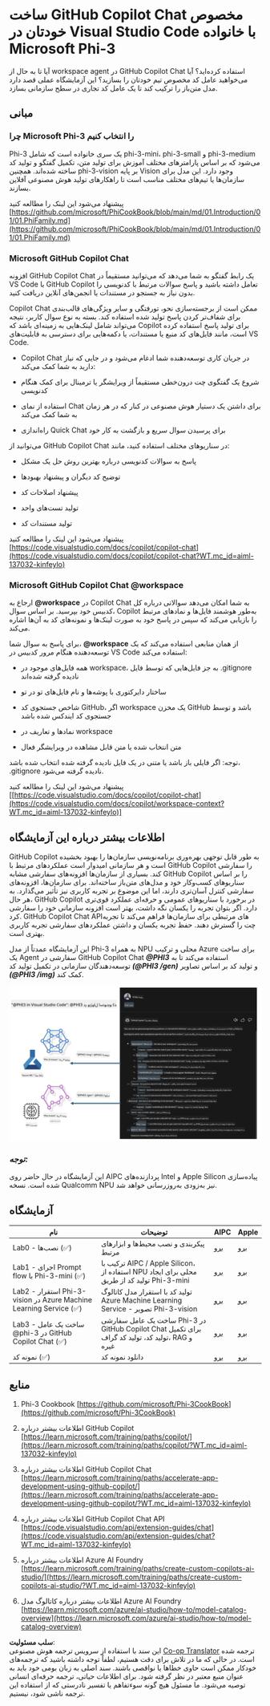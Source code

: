 <!--
CO_OP_TRANSLATOR_METADATA:
{
  "original_hash": "00b7a699de8ac405fa821f4c0f7fc0ab",
  "translation_date": "2025-07-17T03:33:46+00:00",
  "source_file": "md/02.Application/02.Code/Phi3/VSCodeExt/README.md",
  "language_code": "fa"
}
-->
# **ساخت GitHub Copilot Chat مخصوص خودتان در Visual Studio Code با خانواده Microsoft Phi-3**

آیا تا به حال از workspace agent در GitHub Copilot Chat استفاده کرده‌اید؟ آیا می‌خواهید عامل کد مخصوص تیم خودتان را بسازید؟ این آزمایشگاه عملی قصد دارد مدل متن‌باز را ترکیب کند تا یک عامل کد تجاری در سطح سازمانی بسازد.

## **مبانی**

### **چرا Microsoft Phi-3 را انتخاب کنیم**

Phi-3 یک سری خانواده است که شامل phi-3-mini، phi-3-small و phi-3-medium می‌شود که بر اساس پارامترهای مختلف آموزش برای تولید متن، تکمیل گفتگو و تولید کد ساخته شده‌اند. همچنین phi-3-vision بر پایه Vision وجود دارد. این مدل برای سازمان‌ها یا تیم‌های مختلف مناسب است تا راهکارهای تولید هوش مصنوعی آفلاین بسازند.

پیشنهاد می‌شود این لینک را مطالعه کنید [https://github.com/microsoft/PhiCookBook/blob/main/md/01.Introduction/01/01.PhiFamily.md](https://github.com/microsoft/PhiCookBook/blob/main/md/01.Introduction/01/01.PhiFamily.md)

### **Microsoft GitHub Copilot Chat**

افزونه GitHub Copilot Chat یک رابط گفتگو به شما می‌دهد که می‌توانید مستقیماً در VS Code با GitHub Copilot تعامل داشته باشید و پاسخ سوالات مرتبط با کدنویسی را بدون نیاز به جستجو در مستندات یا انجمن‌های آنلاین دریافت کنید.

Copilot Chat ممکن است از برجسته‌سازی نحو، تورفتگی و سایر ویژگی‌های قالب‌بندی برای شفاف‌تر کردن پاسخ تولید شده استفاده کند. بسته به نوع سوال کاربر، نتیجه می‌تواند شامل لینک‌هایی به زمینه‌ای باشد که Copilot برای تولید پاسخ استفاده کرده است، مانند فایل‌های کد منبع یا مستندات، یا دکمه‌هایی برای دسترسی به قابلیت‌های VS Code.

- Copilot Chat در جریان کاری توسعه‌دهنده شما ادغام می‌شود و در جایی که نیاز دارید به شما کمک می‌کند:

- شروع یک گفتگوی چت درون‌خطی مستقیماً از ویرایشگر یا ترمینال برای کمک هنگام کدنویسی

- استفاده از نمای Chat برای داشتن یک دستیار هوش مصنوعی در کنار که در هر زمان به شما کمک می‌کند

- راه‌اندازی Quick Chat برای پرسیدن سوال سریع و بازگشت به کار خود

می‌توانید از GitHub Copilot Chat در سناریوهای مختلف استفاده کنید، مانند:

- پاسخ به سوالات کدنویسی درباره بهترین روش حل یک مشکل

- توضیح کد دیگران و پیشنهاد بهبودها

- پیشنهاد اصلاحات کد

- تولید تست‌های واحد

- تولید مستندات کد

پیشنهاد می‌شود این لینک را مطالعه کنید [https://code.visualstudio.com/docs/copilot/copilot-chat](https://code.visualstudio.com/docs/copilot/copilot-chat?WT.mc_id=aiml-137032-kinfeylo)


###  **Microsoft GitHub Copilot Chat @workspace**

ارجاع به **@workspace** در Copilot Chat به شما امکان می‌دهد سوالاتی درباره کل کدبیس خود بپرسید. بر اساس سوال، Copilot به‌طور هوشمند فایل‌ها و نمادهای مرتبط را بازیابی می‌کند که سپس در پاسخ خود به صورت لینک‌ها و نمونه‌های کد به آن‌ها اشاره می‌کند.

برای پاسخ به سوال شما، **@workspace** از همان منابعی استفاده می‌کند که یک توسعه‌دهنده هنگام مرور کدبیس در VS Code استفاده می‌کند:

- همه فایل‌های موجود در workspace، به جز فایل‌هایی که توسط فایل .gitignore نادیده گرفته شده‌اند

- ساختار دایرکتوری با پوشه‌ها و نام فایل‌های تو در تو

- شاخص جستجوی کد GitHub، اگر workspace یک مخزن GitHub باشد و توسط جستجوی کد ایندکس شده باشد

- نمادها و تعاریف در workspace

- متن انتخاب شده یا متن قابل مشاهده در ویرایشگر فعال

توجه: اگر فایلی باز باشد یا متنی در یک فایل نادیده گرفته شده انتخاب شده باشد، .gitignore نادیده گرفته می‌شود.

پیشنهاد می‌شود این لینک را مطالعه کنید [[https://code.visualstudio.com/docs/copilot/copilot-chat](https://code.visualstudio.com/docs/copilot/workspace-context?WT.mc_id=aiml-137032-kinfeylo)]


## **اطلاعات بیشتر درباره این آزمایشگاه**

GitHub Copilot به طور قابل توجهی بهره‌وری برنامه‌نویسی سازمان‌ها را بهبود بخشیده است و هر سازمانی امیدوار است عملکردهای مرتبط با GitHub Copilot را سفارشی کند. بسیاری از سازمان‌ها افزونه‌های سفارشی مشابه GitHub Copilot را بر اساس سناریوهای کسب‌وکار خود و مدل‌های متن‌باز ساخته‌اند. برای سازمان‌ها، افزونه‌های سفارشی کنترل آسان‌تری دارند، اما این موضوع بر تجربه کاربری نیز تأثیر می‌گذارد. به هر حال، GitHub Copilot در برخورد با سناریوهای عمومی و حرفه‌ای عملکرد قوی‌تری دارد. اگر بتوان تجربه را یکسان نگه داشت، بهتر است افزونه سازمانی خود را سفارشی کرد. GitHub Copilot Chat APIهای مرتبطی برای سازمان‌ها فراهم می‌کند تا تجربه چت را گسترش دهند. حفظ تجربه یکسان و داشتن عملکردهای سفارشی تجربه کاربری بهتری است.

این آزمایشگاه عمدتاً از مدل Phi-3 به همراه NPU محلی و ترکیب Azure برای ساخت یک Agent سفارشی در GitHub Copilot Chat ***@PHI3*** استفاده می‌کند تا به توسعه‌دهندگان سازمانی در تکمیل تولید کد ***(@PHI3 /gen)*** و تولید کد بر اساس تصاویر ***(@PHI3 /img)*** کمک کند.

![PHI3](../../../../../../../translated_images/cover.1017ebc9a7c46d095fe0b942687287803c03933d2d1d439d14e10fa1442a864d.fa.png)

### ***توجه:*** 

این آزمایشگاه در حال حاضر روی AIPC پردازنده‌های Intel و Apple Silicon پیاده‌سازی شده است. نسخه Qualcomm NPU نیز به‌زودی به‌روزرسانی خواهد شد.


## **آزمایشگاه**


| نام | توضیحات | AIPC | Apple |
| ------------ | ----------- | -------- |-------- |
| Lab0 - نصب‌ها (✅) | پیکربندی و نصب محیط‌ها و ابزارهای مرتبط | [برو](./HOL/AIPC/01.Installations.md) |[برو](./HOL/Apple/01.Installations.md) |
| Lab1 - اجرای Prompt flow با Phi-3-mini (✅) | ترکیب با AIPC / Apple Silicon، استفاده از NPU محلی برای ایجاد تولید کد از طریق Phi-3-mini | [برو](./HOL/AIPC/02.PromptflowWithNPU.md) |  [برو](./HOL/Apple/02.PromptflowWithMLX.md) |
| Lab2 - استقرار Phi-3-vision در Azure Machine Learning Service (✅) | تولید کد با استقرار مدل کاتالوگ Azure Machine Learning Service - تصویر Phi-3-vision | [برو](./HOL/AIPC/03.DeployPhi3VisionOnAzure.md) |[برو](./HOL/Apple/03.DeployPhi3VisionOnAzure.md) |
| Lab3 - ساخت یک عامل @phi-3 در GitHub Copilot Chat (✅)  | ساخت یک عامل سفارشی Phi-3 در GitHub Copilot Chat برای تکمیل تولید کد، تولید کد گراف، RAG و غیره | [برو](./HOL/AIPC/04.CreatePhi3AgentInVSCode.md) | [برو](./HOL/Apple/04.CreatePhi3AgentInVSCode.md) |
| نمونه کد (✅)  | دانلود نمونه کد | [برو](../../../../../../../code/07.Lab/01/AIPC) | [برو](../../../../../../../code/07.Lab/01/Apple) |


## **منابع**

1. Phi-3 Cookbook [https://github.com/microsoft/Phi-3CookBook](https://github.com/microsoft/Phi-3CookBook)

2. اطلاعات بیشتر درباره GitHub Copilot [https://learn.microsoft.com/training/paths/copilot/](https://learn.microsoft.com/training/paths/copilot/?WT.mc_id=aiml-137032-kinfeylo)

3. اطلاعات بیشتر درباره GitHub Copilot Chat [https://learn.microsoft.com/training/paths/accelerate-app-development-using-github-copilot/](https://learn.microsoft.com/training/paths/accelerate-app-development-using-github-copilot/?WT.mc_id=aiml-137032-kinfeylo)

4. اطلاعات بیشتر درباره GitHub Copilot Chat API [https://code.visualstudio.com/api/extension-guides/chat](https://code.visualstudio.com/api/extension-guides/chat?WT.mc_id=aiml-137032-kinfeylo)

5. اطلاعات بیشتر درباره Azure AI Foundry [https://learn.microsoft.com/training/paths/create-custom-copilots-ai-studio/](https://learn.microsoft.com/training/paths/create-custom-copilots-ai-studio/?WT.mc_id=aiml-137032-kinfeylo)

6. اطلاعات بیشتر درباره کاتالوگ مدل Azure AI Foundry [https://learn.microsoft.com/azure/ai-studio/how-to/model-catalog-overview](https://learn.microsoft.com/azure/ai-studio/how-to/model-catalog-overview)

**سلب مسئولیت**:  
این سند با استفاده از سرویس ترجمه هوش مصنوعی [Co-op Translator](https://github.com/Azure/co-op-translator) ترجمه شده است. در حالی که ما در تلاش برای دقت هستیم، لطفاً توجه داشته باشید که ترجمه‌های خودکار ممکن است حاوی خطاها یا نواقصی باشند. سند اصلی به زبان بومی خود باید به عنوان منبع معتبر در نظر گرفته شود. برای اطلاعات حیاتی، ترجمه حرفه‌ای انسانی توصیه می‌شود. ما مسئول هیچ گونه سوءتفاهم یا تفسیر نادرستی که از استفاده این ترجمه ناشی شود، نیستیم.